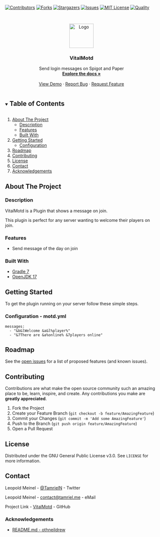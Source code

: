 <!-- PROJECT SHIELDS -->
[![Contributors][contributors-shield]][contributors-url]
[![Forks][forks-shield]][forks-url]
[![Stargazers][stars-shield]][stars-url]
[![Issues][issues-shield]][issues-url]
[![MIT License][license-shield]][license-url]
[![Quality][quality-shield]][quality-url]

<!-- PROJECT LOGO -->
<!--suppress ALL -->
<br />
<p align="center">
  <a href="https://github.com/LeoMeinel/VitalMotd">
    <img src="images/logo.png" alt="Logo" width="80" height="80">
  </a>

<h3 align="center">VitalMotd</h3>

  <p align="center">
    Send login messages on Spigot and Paper
    <br />
    <a href="https://github.com/LeoMeinel/VitalMotd"><strong>Explore the docs »</strong></a>
    <br />
    <br />
    <a href="https://github.com/LeoMeinel/VitalMotd">View Demo</a>
    ·
    <a href="https://github.com/LeoMeinel/VitalMotd/issues">Report Bug</a>
    ·
    <a href="https://github.com/LeoMeinel/VitalMotd/issues">Request Feature</a>
  </p>

<!-- TABLE OF CONTENTS -->
<details open="open">
  <summary><h2 style="display: inline-block">Table of Contents</h2></summary>
  <ol>
    <li>
      <a href="#about-the-project">About The Project</a>
      <ul>
        <li><a href="#description">Description</a></li>
        <li><a href="#features">Features</a></li>
        <li><a href="#built-with">Built With</a></li>
      </ul>
    </li>
    <li>
      <a href="#getting-started">Getting Started</a>
      <ul>
        <li><a href="#configuration - motd.yml">Configuration</a></li>
      </ul>
    </li>
    <li><a href="#roadmap">Roadmap</a></li>
    <li><a href="#contributing">Contributing</a></li>
    <li><a href="#license">License</a></li>
    <li><a href="#contact">Contact</a></li>
    <li><a href="#acknowledgements">Acknowledgements</a></li>
  </ol>
</details>

<!-- ABOUT THE PROJECT -->

## About The Project

### Description

VitalMotd is a Plugin that shows a message on join.

This plugin is perfect for any server wanting to welcome their players on join.

### Features

* Send message of the day on join

### Built With

* [Gradle 7](https://docs.gradle.org/7.4/release-notes.html)
* [OpenJDK 17](https://openjdk.java.net/projects/jdk/17/)

<!-- GETTING STARTED -->

## Getting Started

To get the plugin running on your server follow these simple steps.

### Configuration - motd.yml

```
messages:
  - "&b&lWelcome &a&l%player%"
  - "&7There are &a%online% &7players online"
```

<!-- ROADMAP -->

## Roadmap

See the [open issues](https://github.com/LeoMeinel/VitalMotd/issues) for a list of proposed features (and known
issues).

<!-- CONTRIBUTING -->

## Contributing

Contributions are what make the open source community such an amazing place to be, learn, inspire, and create. Any
contributions you make are **greatly appreciated**.

1. Fork the Project
2. Create your Feature Branch (`git checkout -b feature/AmazingFeature`)
3. Commit your Changes (`git commit -m 'Add some AmazingFeature'`)
4. Push to the Branch (`git push origin feature/AmazingFeature`)
5. Open a Pull Request

<!-- LICENSE -->

## License

Distributed under the GNU General Public License v3.0. See `LICENSE` for more information.

<!-- CONTACT -->

## Contact

Leopold Meinel - [@TamrielN](https://twitter.com/TamrielN) - Twitter

Leopold Meinel - [contact@tamriel.me](mailto:contact@tamriel.me) - eMail

Project Link - [VitalMotd](https://github.com/LeoMeinel/VitalMotd) - GitHub

<!-- ACKNOWLEDGEMENTS -->

### Acknowledgements

* [README.md - othneildrew](https://github.com/othneildrew/Best-README-Template)

<!-- MARKDOWN LINKS & IMAGES -->

[contributors-shield]: https://img.shields.io/github/contributors-anon/LeoMeinel/VitalMotd?style=for-the-badge

[contributors-url]: https://github.com/LeoMeinel/VitalMotd/graphs/contributors

[forks-shield]: https://img.shields.io/github/forks/LeoMeinel/VitalMotd?label=Forks&style=for-the-badge

[forks-url]: https://github.com/LeoMeinel/VitalMotd/network/members

[stars-shield]: https://img.shields.io/github/stars/LeoMeinel/VitalMotd?style=for-the-badge

[stars-url]: https://github.com/LeoMeinel/VitalMotd/stargazers

[issues-shield]: https://img.shields.io/github/issues/LeoMeinel/VitalMotd?style=for-the-badge

[issues-url]: https://github.com/LeoMeinel/VitalMotd/issues

[license-shield]: https://img.shields.io/github/license/LeoMeinel/VitalMotd?style=for-the-badge

[license-url]: https://github.com/LeoMeinel/VitalMotd/blob/main/LICENSE

[quality-shield]: https://img.shields.io/codefactor/grade/github/LeoMeinel/VitalMotd?style=for-the-badge

[quality-url]: https://www.codefactor.io/repository/github/LeoMeinel/VitalMotd
